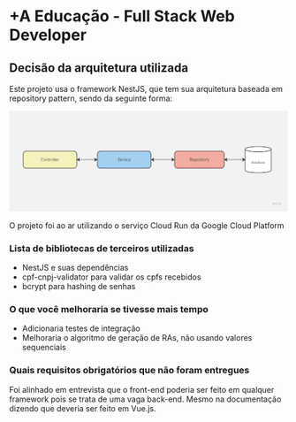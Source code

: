 # +A Educação - Full Stack Web Developer

## Decisão da arquitetura utilizada

Este projeto usa o framework NestJS, que tem sua arquitetura baseada em repository pattern, sendo da seguinte forma:

![Architecture](./assets/architecture.jpg)

O projeto foi ao ar utilizando o serviço Cloud Run da Google Cloud Platform

### Lista de bibliotecas de terceiros utilizadas

- NestJS e suas dependências
- cpf-cnpj-validator para validar os cpfs recebidos
- bcrypt para hashing de senhas

### O que você melhoraria se tivesse mais tempo

- Adicionaria testes de integração
- Melhoraria o algoritmo de geração de RAs, não usando valores sequenciais

### Quais requisitos obrigatórios que não foram entregues

Foi alinhado em entrevista que o front-end poderia ser feito em qualquer framework pois se trata de uma vaga back-end. Mesmo na documentação dizendo que deveria ser feito em Vue.js.

